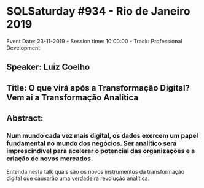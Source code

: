 # SQLSaturday #934 - Rio de Janeiro 2019
Event Date: 23-11-2019 - Session time: 10:00:00 - Track: Professional Development
## Speaker: Luiz Coelho
## Title: O que virá após a Transformação Digital? Vem ai a Transformação Analítica
## Abstract:
### Num mundo cada vez mais digital, os dados exercem um papel fundamental no mundo dos negócios. Ser analítico será imprescindível para acelerar o potencial das organizações e a criação de novos mercados.
Entenda nesta talk quais são os novos instrumentos da transformação digital que causarão uma verdadeira revolução analítica.

